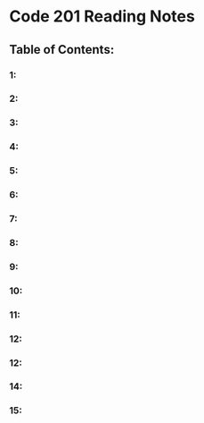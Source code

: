 # Code 201 Reading Notes
## Table of Contents:
### 1:
### 2: 
### 3:
### 4: 
### 5: 
### 6: 
### 7: 
### 8:
### 9:
### 10:
### 11:
### 12:
### 12:
### 14:
### 15:
